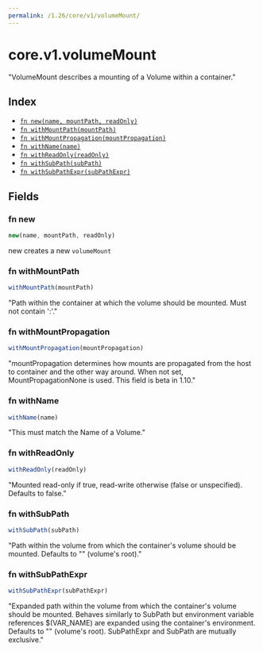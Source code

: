 ```yaml
---
permalink: /1.26/core/v1/volumeMount/
---
```


# core.v1.volumeMount

"VolumeMount describes a mounting of a Volume within a container."

## Index

* [`fn new(name, mountPath, readOnly)`](#fn-new)
* [`fn withMountPath(mountPath)`](#fn-withmountpath)
* [`fn withMountPropagation(mountPropagation)`](#fn-withmountpropagation)
* [`fn withName(name)`](#fn-withname)
* [`fn withReadOnly(readOnly)`](#fn-withreadonly)
* [`fn withSubPath(subPath)`](#fn-withsubpath)
* [`fn withSubPathExpr(subPathExpr)`](#fn-withsubpathexpr)

## Fields

### fn new

```ts
new(name, mountPath, readOnly)
```

new creates a new `volumeMount`

### fn withMountPath

```ts
withMountPath(mountPath)
```

"Path within the container at which the volume should be mounted.  Must not contain ':'."

### fn withMountPropagation

```ts
withMountPropagation(mountPropagation)
```

"mountPropagation determines how mounts are propagated from the host to container and the other way around. When not set, MountPropagationNone is used. This field is beta in 1.10."

### fn withName

```ts
withName(name)
```

"This must match the Name of a Volume."

### fn withReadOnly

```ts
withReadOnly(readOnly)
```

"Mounted read-only if true, read-write otherwise (false or unspecified). Defaults to false."

### fn withSubPath

```ts
withSubPath(subPath)
```

"Path within the volume from which the container's volume should be mounted. Defaults to \"\" (volume's root)."

### fn withSubPathExpr

```ts
withSubPathExpr(subPathExpr)
```

"Expanded path within the volume from which the container's volume should be mounted. Behaves similarly to SubPath but environment variable references $(VAR_NAME) are expanded using the container's environment. Defaults to \"\" (volume's root). SubPathExpr and SubPath are mutually exclusive."